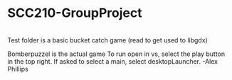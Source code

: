 # SCC210-GroupProject

<br/>
Test folder is a basic bucket catch game (read to get used to libgdx)

Bomberpuzzel is the actual game
To run open in vs, select the play button in the top right. If asked to select a main, select desktopLauncher.
-Alex Phillips <br/>
